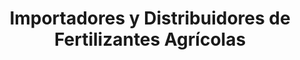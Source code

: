---
title: "Importadores y Distribuidores de Fertilizantes Agrícolas"
url: /guayaquil/importadores-y-distribuidores-de-fertilizantes-agricolas/
shop: Baustoffe
---